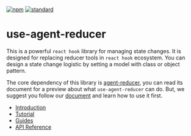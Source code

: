 [![npm][npm-image]][npm-url]
[![standard][standard-image]][standard-url]

[npm-image]: https://img.shields.io/npm/v/use-agent-reducer.svg?style=flat-square
[npm-url]: https://www.npmjs.com/package/use-agent-reducer
[standard-image]: https://img.shields.io/badge/code%20style-standard-brightgreen.svg?style=flat-square
[standard-url]: http://npm.im/standard

# use-agent-reducer

This is a powerful `react hook` library for managing state changes. It is designed for replacing reducer tools in `react hook` ecosystem. You can design a state change logistic by setting a model with class or object pattern.

The core dependency of this library is [agent-reducer](https://github.com/filefoxper/agent-reducer/blob/master/documents/en/index.md), you can read its document for a preview about what `use-agent-reducer` can do. But, we suggest you follow our [document](/introduction) and learn how to use it first.

* [Introduction](introduction.md)
* [Tutorial](/tutorial.md)
* [Guides](/guides.md)
* [API Reference](/api.md)